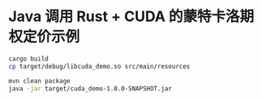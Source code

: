 # Java 调用 Rust + CUDA 的蒙特卡洛期权定价示例


``` bash
cargo build
cp target/debug/libcuda_demo.so src/main/resources

mvn clean package
java -jar target/cuda_demo-1.0.0-SNAPSHOT.jar
```